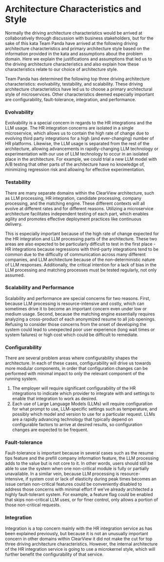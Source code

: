 # Architecture Characteristics and Style
Normally the driving architecture characteristics would be arrived at collaboratively through discussion with business stakeholders, but for the sake of this kata Team Panda have arrived at the following driving architecture characteristics and primary architecture style based on the information provided in the kata and assumptions about the problem domain. Here we explain the justifications and assumptions that led us to the driving architecture characteristics and also explain how these characteristics relate to our choice of architecture style.

Team Panda has determined the following top three driving architecture characteristics: evolvability, testability, and scalability. These driving architecture characteristics have led us to choose a primary architectural style of microservices. Other characteristics deemed especially important are configurability, fault-tolerance, integration, and performance.

### Evolvability
Evolvability is a special concern in regards to the HR integrations and the LLM usage. The HR integration concerns are isolated in a single microservice, which allows us to contain the high rate of change due to evolving third party integrations for a high (and ever-changing) number of HR platforms. Likewise, the LLM usage is separated from the rest of the architecture, allowing advancements in rapidly-changing LLM technology or experimentation with our use of LLM technology to occur in an isolated place in the architecture. For example, we could trial a new LLM model with A/B testing that other parts of the architecture have no knowledge of, minimizing regression risk and allowing for effective experimentation.

### Testability
There are many separate domains within the ClearView architecture, such as LLM processing, HR integration, candidate processing, company processing, and the matching engine. These different contexts will all evolve at different rates and for different reasons. Utilizing a microservice architecture facilitates independent testing of each part, which enables agility and promotes effective deployment practices like continuous delivery.

This is especially important because of the high rate of change expected for the HR integration and LLM processing parts of the architecture. These two areas are also expected to be particularly difficult to test in the first place - HR integrations because regressions with third-party integrations tend to be common due to the difficulty of communication across many different companies, and LLM architecture because of the non-deterministic nature of LLM responses. Additionally, the critical intention for a lack of bias in the LLM processing and matching processes must be tested regularly, not only assumed.

### Scalability and Performance
Scalability and performance are special concerns for two reasons. First, because LLM processing is resource-intensive and costly, which can sometimes drive it to become an important concern even under low or medium usage. Second, because the matching engine essentially requires analyzing a cross-product of each anonymized resume to all job openings. Refusing to consider those concerns from the onset of developing the system could lead to unexpected poor user experience (long wait times or system failures) or high cost which could be difficult to remediate.

### Configurability
There are several problem areas where configurability shapes the architecture. In each of these cases, configurability will drive us towards more modular components, in order that configuration changes can be performed with minimal impact to only the relevant component of the running system.
1. The employer will require significant configurability of the HR integrations to indicate which provider to integrate with and settings to enable that integration to work as desired.
2. Each use of Large Language Models (LLMs) will require configuration for what prompt to use, LLM-specific settings such as temperature, and possibly which model and version to use for a particular request. LLMs are a rapidly advancing technology that typically depend on configurable factors to arrive at desired results, so configuration changes are expected to be frequent.

### Fault-tolerance
Fault-tolerance is important because in several cases such as the resume tips feature and the prefill company information feature, the LLM processing adds to the value but is not core to it. In other words, users should still be able to use the system when one non-critical module is fully or partially unavailable. In a similar vein, because LLM processing is resource-intensive, if system cost or lack of elasticity during peak times becomes an issue certain non-critical features could be conveniently disabled to address those concerns with minimal effort if we've already architected a highly fault-tolerant system. For example, a feature flag could be enabled that skips non-critical LLM uses, or for finer control, only allows a portion of those non-critical requests.

### Integration
Integration is a top concern mainly with the HR integration service as has been explained previously, but because it is not an unusually important concern in other domains within ClearView it did not make the cut for top three driving architecture characteristics. However, the internal architecture of the HR integration service is going to use a microkernel style, which will further benefit the configurability of that service.
